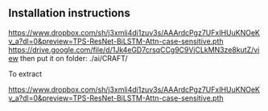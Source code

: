 
## Installation instructions

https://www.dropbox.com/sh/j3xmli4di1zuv3s/AAArdcPgz7UFxIHUuKNOeKv_a?dl=0&preview=TPS-ResNet-BiLSTM-Attn-case-sensitive.pth https://drive.google.com/file/d/1Jk4eGD7crsqCCg9C9VjCLkMN3ze8kutZ/view
then put it on folder: ./ai/CRAFT/


To extract

https://www.dropbox.com/sh/j3xmli4di1zuv3s/AAArdcPgz7UFxIHUuKNOeKv_a?dl=0&preview=TPS-ResNet-BiLSTM-Attn-case-sensitive.pth